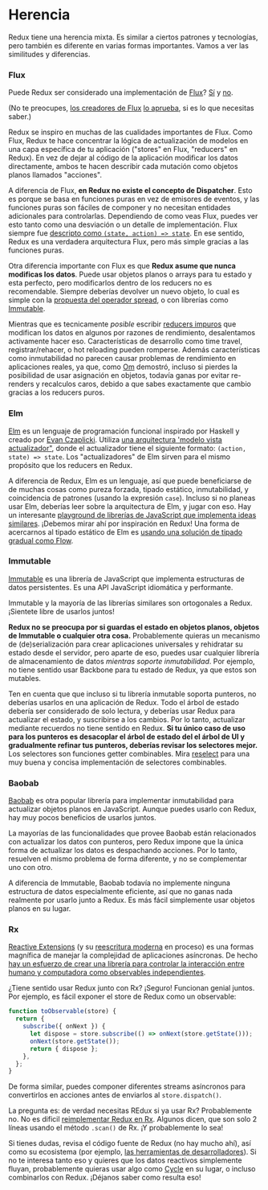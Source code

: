 # Herencia

Redux tiene una herencia mixta. Es similar a ciertos patrones y tecnologías, pero también es diferente en varias formas importantes. Vamos a ver las similitudes y diferencias.

### Flux

Puede Redux ser considerado una implementación de [Flux](https://facebook.github.io/flux/)?
[Sí](https://twitter.com/fisherwebdev/status/616278911886884864) y [no](https://twitter.com/andrestaltz/status/616270755605708800).

(No te preocupes, [los creadores de Flux](https://twitter.com/jingc/status/616608251463909376) [lo aprueba](https://twitter.com/fisherwebdev/status/616286955693682688), si es lo que necesitas saber.)

Redux se inspiro en muchas de las cualidades importantes de Flux. Como Flux, Redux te hace concentrar la lógica de actualización de modelos en una capa específica de tu aplicación ("stores" en Flux, "reducers" en Redux). En vez de dejar al código de la aplicación modificar los datos directamente, ambos te hacen describir cada mutación como objetos planos llamados "acciones".

A diferencia de Flux, **en Redux no existe el concepto de Dispatcher**. Esto es porque se basa en funciones puras en vez de emisores de eventos, y las funciones puras son fáciles de componer y no necesitan entidades adicionales para controlarlas. Dependiendo de como veas Flux, puedes ver esto tanto como una desviación o un detalle de implementación. Flux siempre fue [descripto como `(state, action) => state`](https://speakerdeck.com/jmorrell/jsconf-uy-flux-those-who-forget-the-past-dot-dot-dot-1). En ese sentido, Redux es una verdadera arquitectura Flux, pero más simple gracias a las funciones puras.

Otra diferencia importante con Flux es que **Redux asume que nunca modificas los datos**. Puede usar objetos planos o arrays para tu estado y esta perfecto, pero modificarlos dentro de los reducers no es recomendable. Siempre deberías devolver un nuevo objeto, lo cual es simple con la [propuesta del operador spread](../recetas/usando-el-operador-spread.md), o con librerías como [Immutable](https://facebook.github.io/immutable-js).

Mientras que es tecnicamente *posible* escribir [reducers impuros](https://github.com/reactjs/redux/issues/328#issuecomment-125035516) que modifican los datos en algunos por razones de rendimiento, desalentamos activamente hacer eso. Características de desarrollo como time travel, registrar/rehacer, o hot reloading pueden romperse. Además características como inmutabilidad no parecen causar problemas de rendimiento en aplicaciones reales, ya que, como [Om](https://github.com/omcljs/om) demostró, incluso si pierdes la posibilidad de usar asignación en objetos, todavía ganas por evitar re-renders y recalculos caros, debido a que sabes exactamente que cambio gracias a los reducers puros.

### Elm

[Elm](http://elm-lang.org/) es un lenguaje de programación funcional inspirado por Haskell y creado por [Evan Czaplicki](https://twitter.com/czaplic). Utiliza [una arquitectura 'modelo vista actualizador"](https://github.com/evancz/elm-architecture-tutorial/), donde el actualizador tiene el siguiente formato: `(action, state) => state`. Los "actualizadores" de Elm sirven para el mismo propósito que los reducers en Redux.

A diferencia de Redux, Elm es un lenguaje, así que puede beneficiarse de de muchas cosas como pureza forzada, tipado estático, inmutabilidad, y coincidencia de patrones (usando la expresión `case`). Incluso si no planeas usar Elm, deberías leer sobre la arquitectura de Elm, y jugar con eso. Hay un interesante [playground de librerías de JavaScript que implementa ideas similares](https://github.com/paldepind/noname-functional-frontend-framework). ¡Debemos mirar ahí por inspiración en Redux! Una forma de acercarnos al tipado estático de Elm es [usando una solución de tipado gradual como Flow](https://github.com/reactjs/redux/issues/290).

### Immutable

[Immutable](https://facebook.github.io/immutable-js) es una librería de JavaScript que implementa estructuras de datos persistentes. Es una API JavaScript idiomática y performante.

Immutable y la mayoría de las librerías similares son ortogonales a Redux. ¡Sientete libre de usarlos juntos!

**Redux no se preocupa por si guardas el estado en objetos planos, objetos de Immutable o cualquier otra cosa.** Probablemente quieras un mecanismo de (de)serialización para crear aplicaciones universales y rehidratar su estado desde el servidor, pero aparte de eso, puedes usar cualquier librería de almacenamiento de datos *mientras soporte inmutabilidad*. Por ejemplo, no tiene sentido usar Backbone para tu estado de Redux, ya que estos son mutables.

Ten en cuenta que que incluso si tu librería inmutable soporta punteros, no deberías usarlos en una aplicación de Redux. Todo el árbol de estado debería ser considerado de solo lectura, y deberías usar Redux para actualizar el estado, y suscribirse a los cambios. Por lo tanto, actualizar mediante recuerdos no tiene sentido en Redux. **Si tu único caso de uso para los punteros es desacoplar el árbol de estado del el árbol de UI y gradualmente refinar tus punteros, deberías revisar los selectores mejor.** Los selectores son funciones getter combinables. Mira [reselect](http://github.com/faassen/reselect) para una muy buena y concisa implementación de selectores combinables.

### Baobab

[Baobab](https://github.com/Yomguithereal/baobab) es otra popular librería para implementar inmutabilidad para actualizar objetos planos en JavaScript. Aunque puedes usarlo con Redux, hay muy pocos beneficios de usarlos juntos.

La mayorías de las funcionalidades que provee Baobab están relacionados con actualizar los datos con punteros, pero Redux impone que la única forma de actualizar los datos es despachando acciones. Por lo tanto, resuelven el mismo problema de forma diferente, y no se complementar uno con otro.

A diferencia de Immutable, Baobab todavía no implemente ninguna estructura de datos especialmente eficiente, así que no ganas nada realmente por usarlo junto a Redux. Es más fácil simplemente usar objetos planos en su lugar.

### Rx

[Reactive Extensions](https://github.com/Reactive-Extensions/RxJS) (y su [reescritura moderna](https://github.com/ReactiveX/RxJS) en proceso) es una formas magnífica de manejar la complejidad de aplicaciones asíncronas. De hecho [hay un esfuerzo de crear una librería para controlar la interacción entre humano y computadora como observables independientes](http://cycle.js.org).

¿Tiene sentido usar Redux junto con Rx? ¡Seguro! Funcionan genial juntos. Por ejemplo, es fácil exponer el store de Redux como un observable:

```javascript
function toObservable(store) {
  return {
    subscribe({ onNext }) {
      let dispose = store.subscribe(() => onNext(store.getState()));
      onNext(store.getState());
      return { dispose };
    },
  };
}
```

De forma similar, puedes componer diferentes streams asíncronos para convertirlos en acciones antes de enviarlos al `store.dispatch()`.

La pregunta es: de verdad necesitas REdux si ya usar Rx? Probablemente no. No es dificil [reimplementar Redux en Rx](https://github.com/jas-chen/rx-redux). Algunos dicen, que son solo 2 líneas usando el método `.scan()` de Rx. ¡Y probablemente lo sea!

Si tienes dudas, revisa el código fuente de Redux (no hay mucho ahí), así como su ecosistema (por ejemplo, [las herramientas de desarrolladores](https://github.com/gaearon/redux-devtools)). Si no te interesa tanto eso y quieres que los datos reactivos simplemente fluyan, probablemente quieras usar algo como [Cycle](http://cycle.js.org) en su lugar, o incluso combinarlos con Redux. ¡Déjanos saber como resulta eso!
